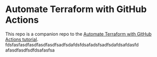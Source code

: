 # Automate Terraform with GitHub Actions

This repo is a companion repo to the [Automate Terraform with GitHub Actions tutorial](https://developer.hashicorp.com/terraform/tutorials/automation/github-actions).
fdsfasfasdfasdfasdfasdfsadfsdafdsfdsafadsfsadfsdafdsafdasfd
afasdfasdfsdfdsafasfsa